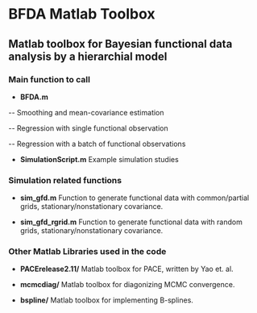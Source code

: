 BFDA Matlab Toolbox
===================

## Matlab toolbox for Bayesian functional data analysis by a hierarchial model

### Main function to call
- **BFDA.m**

-- Smoothing and mean-covariance estimation

-- Regression with single functional observation

-- Regression with a batch of functional observations

- **SimulationScript.m**
Example simulation studies


### Simulation related functions
- **sim_gfd.m**
Function to generate functional data with common/partial grids, stationary/nonstationary covariance.

- **sim_gfd_rgrid.m**
Function to generate functional data with random grids, stationary/nonstationary covariance.

### Other Matlab Libraries used in the code

- **PACErelease2.11/**
Matlab toolbox for PACE, written by Yao et. al.

- **mcmcdiag/**
Matlab toolbox for diagonizing MCMC convergence.

- **bspline/**
Matlab toolbox for implementing B-splines.
